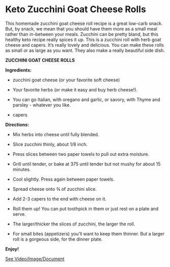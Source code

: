 # Keto Zucchini Goat Cheese Rolls

This homemade zucchini goat cheese roll recipe is a great low-carb snack. But, by snack, we mean that you should have them more as a small meal rather than in-between your meals. Zucchini can be pretty bland, but this healthy keto recipe really spices it up. This is a zucchini roll with herb goat cheese and capers. It’s really lovely and delicious. You can make these rolls as small or as large as you want. They also make a really beautiful side dish. 

**ZUCCHINI GOAT CHEESE ROLLS**

**Ingredients:**

- zucchini goat cheese (or your favorite soft cheese)

- Your favorite herbs (or make it easy and buy herb cheese!).

- You can go Italian, with oregano and garlic, or savory, with Thyme and parsley - whatever you like.

- capers

**Directions:**

- Mix herbs into cheese until fully blended.

- Slice zucchini thinly, about 1/8 inch.

- Press slices between two paper towels to pull out extra moisture.

- Grill until tender, or bake at 375 until tender but not mushy for about 15 minutes.

- Cool slightly. Press again between paper towels.

- Spread cheese onto ¾ of zucchini slice.

- Add 2-3 capers to the end with cheese on it. 

- Roll them up! You can put toothpick in them or just rest on a plate and serve.

- The larger/thicker the slices of zucchini, the larger the roll.   

- For small bites (appetizers) you’ll want to keep them thinner. But a larger roll is a gorgeous side, for the dinner plate. 

**Enjoy!**

 [See Video/Image/Document](https://hls-player.drberg.com/asset?path=migrated-assets/keto-zucchini-goat-cheese-rolls-recipe-drberg)